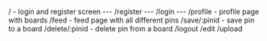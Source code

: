 / - login and register screen ---
/register ---
/login ---
/profile - profile page with boards
/feed - feed page with all different pins
/save/:pinid - save pin to a board
/delete/:pinid - delete pin from a board
/logout
/edit
/upload